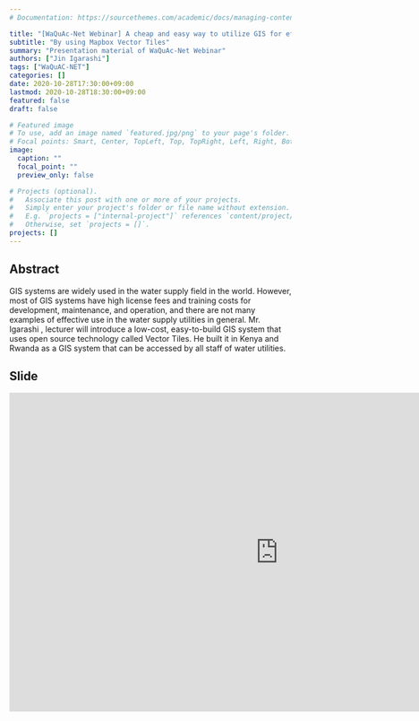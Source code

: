 ```yaml
---
# Documentation: https://sourcethemes.com/academic/docs/managing-content/

title: "[WaQuAc-Net Webinar] A cheap and easy way to utilize GIS for effective management of water utility"
subtitle: "By using Mapbox Vector Tiles"
summary: "Presentation material of WaQuAc-Net Webinar"
authors: ["Jin Igarashi"]
tags: ["WaQuAC-NET"]
categories: []
date: 2020-10-28T17:30:00+09:00
lastmod: 2020-10-28T18:30:00+09:00
featured: false
draft: false

# Featured image
# To use, add an image named `featured.jpg/png` to your page's folder.
# Focal points: Smart, Center, TopLeft, Top, TopRight, Left, Right, BottomLeft, Bottom, BottomRight.
image:
  caption: ""
  focal_point: ""
  preview_only: false

# Projects (optional).
#   Associate this post with one or more of your projects.
#   Simply enter your project's folder or file name without extension.
#   E.g. `projects = ["internal-project"]` references `content/project/deep-learning/index.md`.
#   Otherwise, set `projects = []`.
projects: []
---
```


## Abstract
GIS systems are widely used in the water supply field in the world. However, most of GIS systems have high    license fees and training costs for development, maintenance, and operation, and there are not many examples of effective use in the water supply utilities in general. Mr. Igarashi , lecturer will introduce a low-cost, easy-to-build GIS system that uses open source technology called Vector Tiles. He built it in Kenya and Rwanda as a GIS system that can be accessed by all staff of water utilities.

## Slide

<iframe src="https://docs.google.com/presentation/d/e/2PACX-1vRnbniVVm1_Epili5j4fc5wYQZa3VeAUsncvLlCq3-aG-2xBf6sFDPz6X71XgVMYVcw9bpZAcKhm9aV/embed?start=false&loop=false&delayms=3000" frameborder="0" width="960" height="569" allowfullscreen="true" mozallowfullscreen="true" webkitallowfullscreen="true"></iframe>
